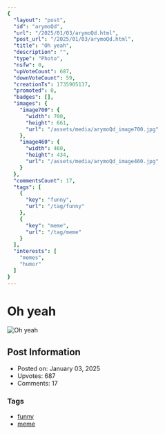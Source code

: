```yaml
---
{
  "layout": "post",
  "id": "arymoQd",
  "url": "/2025/01/03/arymoQd.html",
  "post_url": "/2025/01/03/arymoQd.html",
  "title": "Oh yeah",
  "description": "",
  "type": "Photo",
  "nsfw": 0,
  "upVoteCount": 687,
  "downVoteCount": 59,
  "creationTs": 1735905137,
  "promoted": 0,
  "badges": [],
  "images": {
    "image700": {
      "width": 700,
      "height": 661,
      "url": "/assets/media/arymoQd_image700.jpg"
    },
    "image460": {
      "width": 460,
      "height": 434,
      "url": "/assets/media/arymoQd_image460.jpg"
    }
  },
  "commentsCount": 17,
  "tags": [
    {
      "key": "funny",
      "url": "/tag/funny"
    },
    {
      "key": "meme",
      "url": "/tag/meme"
    }
  ],
  "interests": [
    "memes",
    "humor"
  ]
}
---
```


# Oh yeah

![Oh yeah](/assets/media/arymoQd_image700.jpg)

## Post Information

- Posted on: January 03, 2025
- Upvotes: 687
- Comments: 17

### Tags

- [funny](/tag/funny)
- [meme](/tag/meme)
